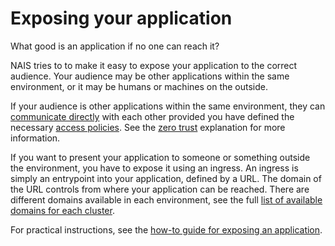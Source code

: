 # Exposing your application

What good is an application if no one can reach it?

NAIS tries to to make it easy to expose your application to the correct audience.
Your audience may be other applications within the same environment, or it may be humans or machines on the outside.

If your audience is other applications within the same environment, they can [communicate directly](../how-to-guides/communicating-inside-environment.md) with each other provided you have defined the necessary [access policies](../how-to-guides/access-policies.md). See the [zero trust](./zero-trust.md) explanation for more information.

If you want to present your application to someone or something outside the environment, you have to expose it using an ingress.
An ingress is simply an entrypoint into your application, defined by a URL. The domain of the URL controls from where your application can be reached.
There are different domains available in each environment, see the full [list of available domains for each cluster](../reference/environments.md).

For practical instructions, see the [how-to guide for exposing an application](../how-to-guides/exposing-an-application.md).
